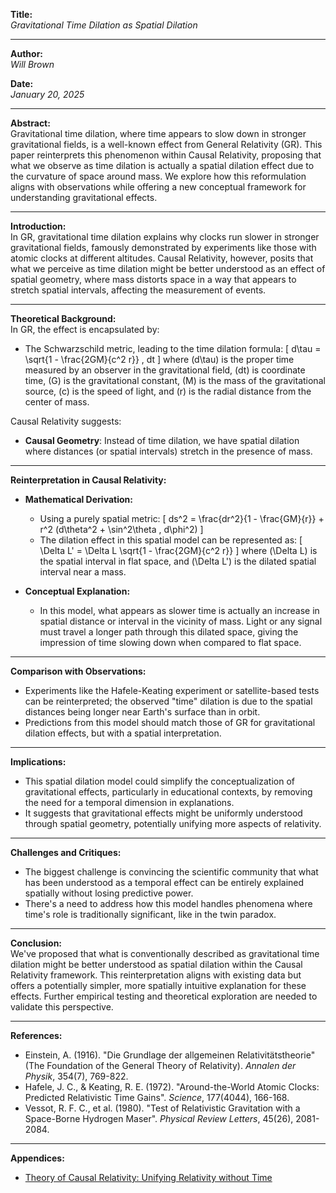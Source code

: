 **Title:**  
*Gravitational Time Dilation as Spatial Dilation*

---

**Author:**  
*Will Brown*

**Date:**  
*January 20, 2025*

---

**Abstract:**  
Gravitational time dilation, where time appears to slow down in stronger gravitational fields, is a well-known effect from General Relativity (GR). This paper reinterprets this phenomenon within Causal Relativity, proposing that what we observe as time dilation is actually a spatial dilation effect due to the curvature of space around mass. We explore how this reformulation aligns with observations while offering a new conceptual framework for understanding gravitational effects.

---

**Introduction:**  
In GR, gravitational time dilation explains why clocks run slower in stronger gravitational fields, famously demonstrated by experiments like those with atomic clocks at different altitudes. Causal Relativity, however, posits that what we perceive as time dilation might be better understood as an effect of spatial geometry, where mass distorts space in a way that appears to stretch spatial intervals, affecting the measurement of events.

---

**Theoretical Background:**  
In GR, the effect is encapsulated by:
- The Schwarzschild metric, leading to the time dilation formula:
  \[
  d\tau = \sqrt{1 - \frac{2GM}{c^2 r}} \, dt
  \]
  where \(d\tau\) is the proper time measured by an observer in the gravitational field, \(dt\) is coordinate time, \(G\) is the gravitational constant, \(M\) is the mass of the gravitational source, \(c\) is the speed of light, and \(r\) is the radial distance from the center of mass.

Causal Relativity suggests:
- **Causal Geometry**: Instead of time dilation, we have spatial dilation where distances (or spatial intervals) stretch in the presence of mass.

---

**Reinterpretation in Causal Relativity:**

- **Mathematical Derivation:**
  - Using a purely spatial metric:
    \[
    ds^2 = \frac{dr^2}{1 - \frac{GM}{r}} + r^2 (d\theta^2 + \sin^2\theta \, d\phi^2)
    \]
  - The dilation effect in this spatial model can be represented as:
    \[
    \Delta L' = \Delta L \sqrt{1 - \frac{2GM}{c^2 r}}
    \]
    where \(\Delta L\) is the spatial interval in flat space, and \(\Delta L'\) is the dilated spatial interval near a mass.

- **Conceptual Explanation:**
  - In this model, what appears as slower time is actually an increase in spatial distance or interval in the vicinity of mass. Light or any signal must travel a longer path through this dilated space, giving the impression of time slowing down when compared to flat space.

---

**Comparison with Observations:**  
- Experiments like the Hafele-Keating experiment or satellite-based tests can be reinterpreted; the observed "time" dilation is due to the spatial distances being longer near Earth's surface than in orbit.
- Predictions from this model should match those of GR for gravitational dilation effects, but with a spatial interpretation.

---

**Implications:**  
- This spatial dilation model could simplify the conceptualization of gravitational effects, particularly in educational contexts, by removing the need for a temporal dimension in explanations.
- It suggests that gravitational effects might be uniformly understood through spatial geometry, potentially unifying more aspects of relativity.

---

**Challenges and Critiques:**  
- The biggest challenge is convincing the scientific community that what has been understood as a temporal effect can be entirely explained spatially without losing predictive power.
- There's a need to address how this model handles phenomena where time's role is traditionally significant, like in the twin paradox.

---

**Conclusion:**  
We've proposed that what is conventionally described as gravitational time dilation might be better understood as spatial dilation within the Causal Relativity framework. This reinterpretation aligns with existing data but offers a potentially simpler, more spatially intuitive explanation for these effects. Further empirical testing and theoretical exploration are needed to validate this perspective.

---

**References:**  
- Einstein, A. (1916). "Die Grundlage der allgemeinen Relativitätstheorie" (The Foundation of the General Theory of Relativity). *Annalen der Physik*, 354(7), 769-822.
- Hafele, J. C., & Keating, R. E. (1972). "Around-the-World Atomic Clocks: Predicted Relativistic Time Gains". *Science*, 177(4044), 166-168.
- Vessot, R. F. C., et al. (1980). "Test of Relativistic Gravitation with a Space-Borne Hydrogen Maser". *Physical Review Letters*, 45(26), 2081-2084.

---

**Appendices:**  
- [Theory of Causal Relativity: Unifying Relativity without Time](https://github.com/ENSpunks/Causal-Relativity-Public-/blob/main/Papers/Causal%20Relativity/Theory%20of%20Causal%20Relativity%20(Published%2001-20-25))
